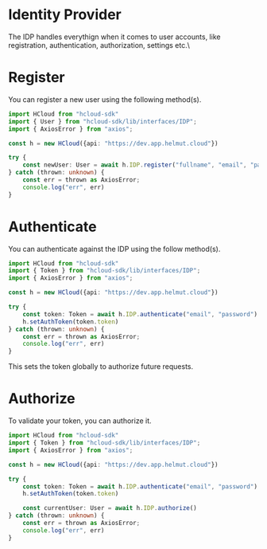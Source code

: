 # Identity Provider

The IDP handles everythign when it comes to user accounts, like registration, authentication, authorization, settings etc.\

# Register
You can register a new user using the following method(s).
```ts
import HCloud from "hcloud-sdk"
import { User } from "hcloud-sdk/lib/interfaces/IDP";
import { AxiosError } from "axios";

const h = new HCloud({api: "https://dev.app.helmut.cloud"})

try {
    const newUser: User = await h.IDP.register("fullname", "email", "password")
} catch (thrown: unknown) {
    const err = thrown as AxiosError;
    console.log("err", err)
}
```

# Authenticate
You can authenticate against the IDP using the follow method(s).
```ts
import HCloud from "hcloud-sdk"
import { Token } from "hcloud-sdk/lib/interfaces/IDP";
import { AxiosError } from "axios";

const h = new HCloud({api: "https://dev.app.helmut.cloud"})

try {
    const token: Token = await h.IDP.authenticate("email", "password")
    h.setAuthToken(token.token)
} catch (thrown: unknown) {
    const err = thrown as AxiosError;
    console.log("err", err)
}
```
This sets the token globally to authorize future requests.

# Authorize
To validate your token, you can authorize it.
```ts
import HCloud from "hcloud-sdk"
import { Token } from "hcloud-sdk/lib/interfaces/IDP";
import { AxiosError } from "axios";

const h = new HCloud({api: "https://dev.app.helmut.cloud"})

try {
    const token: Token = await h.IDP.authenticate("email", "password")
    h.setAuthToken(token.token)

    const currentUser: User = await h.IDP.authorize()
} catch (thrown: unknown) {
    const err = thrown as AxiosError;
    console.log("err", err)
}
```
